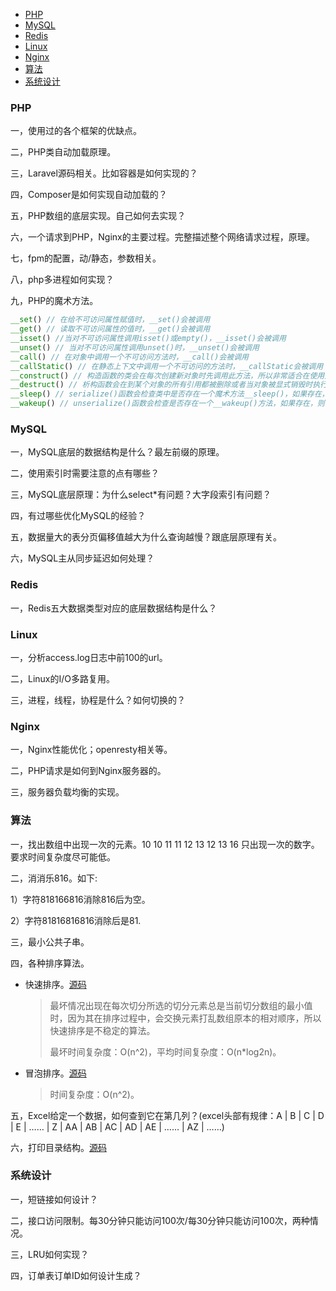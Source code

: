 * [PHP](#php)
* [MySQL](#mysql)
* [Redis](#redis)
* [Linux](#linux)
* [Nginx](#nginx)
* [算法](#算法)
* [系统设计](#系统设计)

### PHP

一，使用过的各个框架的优缺点。

二，PHP类自动加载原理。

三，Laravel源码相关。比如容器是如何实现的？

四，Composer是如何实现自动加载的？

五，PHP数组的底层实现。自己如何去实现？

六，一个请求到PHP，Nginx的主要过程。完整描述整个网络请求过程，原理。

七，fpm的配置，动/静态，参数相关。

八，php多进程如何实现？

九，PHP的魔术方法。

```php
__set() // 在给不可访问属性赋值时，__set()会被调用
__get() // 读取不可访问属性的值时，__get()会被调用
__isset() //当对不可访问属性调用isset()或empty()，__isset()会被调用
__unset() // 当对不可访问属性调用unset()时，__unset()会被调用
__call() // 在对象中调用一个不可访问方法时，__call()会被调用
__callStatic() // 在静态上下文中调用一个不可访问的方法时，__callStatic会被调用
__construct() // 构造函数的类会在每次创建新对象时先调用此方法，所以非常适合在使用对象之前做一些初始化工作。
__destruct() // 析构函数会在到某个对象的所有引用都被删除或者当对象被显式销毁时执行。
__sleep() // serialize()函数会检查类中是否存在一个魔术方法__sleep()，如果存在，该方法会先被调用，然后再执行序列化操作。此功能可以用于清理对象，并返回一个包含对象中所有应被序列化的变量名称的数组。如果该方法未返回任何内容，则 NULL 被序列化，并产生一个 E_NOTICE 级别的错误。
__wakeup() // unserialize()函数会检查是否存在一个__wakeup()方法，如果存在，则会先调用该方法，然后再执行反序列化操作。__wakeup() 经常用在反序列化操作中，例如重新建立数据库连接，或执行其它初始化操作。
```

### MySQL

一，MySQL底层的数据结构是什么？最左前缀的原理。

二，使用索引时需要注意的点有哪些？

三，MySQL底层原理：为什么select*有问题？大字段索引有问题？

四，有过哪些优化MySQL的经验？

五，数据量大的表分页偏移值越大为什么查询越慢？跟底层原理有关。

六，MySQL主从同步延迟如何处理？

### Redis

一，Redis五大数据类型对应的底层数据结构是什么？

### Linux

一，分析access.log日志中前100的url。

二，Linux的I/O多路复用。

三，进程，线程，协程是什么？如何切换的？

### Nginx

一，Nginx性能优化；openresty相关等。

二，PHP请求是如何到Nginx服务器的。

三，服务器负载均衡的实现。

### 算法

一，找出数组中出现一次的元素。10 10 11 11 12 13 12 13 16 只出现一次的数字。要求时间复杂度尽可能低。

二，消消乐816。如下:

1）字符818166816消除816后为空。

2）字符81816816816消除后是81.

三，最小公共子串。

四，各种排序算法。

- 快速排序。[源码](./src/algorithms/quickSort.php)

  > 最坏情况出现在每次切分所选的切分元素总是当前切分数组的最小值时，因为其在排序过程中，会交换元素打乱数组原本的相对顺序，所以快速排序是不稳定的算法。
  >
  > 最坏时间复杂度：O(n^2)，平均时间复杂度：O(n*log2n)。

- 冒泡排序。[源码](./src/algorithms/bubbleSort.php)

  > 时间复杂度：O(n^2)。

五，Excel给定一个数据，如何查到它在第几列？(excel头部有规律：A | B | C | D | E | …… | Z | AA | AB | AC | AD | AE | …… | AZ | ……)

六，打印目录结构。[源码](./src/algorithms/loopDir.php)

### 系统设计

一，短链接如何设计？

二，接口访问限制。每30分钟只能访问100次/每30分钟只能访问100次，两种情况。

三，LRU如何实现？

四，订单表订单ID如何设计生成？
